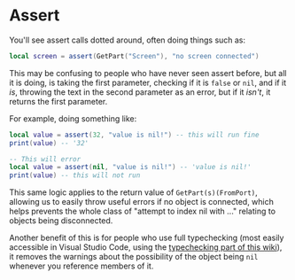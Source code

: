# Assert

You'll see assert calls dotted around, often doing things such as:

```lua
local screen = assert(GetPart("Screen"), "no screen connected")
```

This may be confusing to people who have never seen assert before, but all it is doing, is taking the first parameter, checking if it is <code>false</code> or <code>nil</code>, and if it _is_, throwing the text in the second parameter as an error, but if it _isn't_, it returns the first parameter.

For example, doing something like:

```lua
local value = assert(32, "value is nil!") -- this will run fine
print(value) -- '32'
```

```lua
-- This will error
local value = assert(nil, "value is nil!") -- 'value is nil!'
print(value) -- this will not run
```

This same logic applies to the return value of <code>GetPart(s)(FromPort)</code>, allowing us to easily throw useful errors if no object is connected, which helps prevents the whole class of "attempt to index nil with ..." relating to objects being disconnected.

Another benefit of this is for people who use full typechecking (most easily accessible in Visual Studio Code, using the [typechecking part of this wiki](https://github.com/ArvidSilverlock/Pilot.lua-Luau-LSP?tab=readme-ov-file#installation)), it removes the warnings about the possibility of the object being `nil` whenever you reference members of it.
